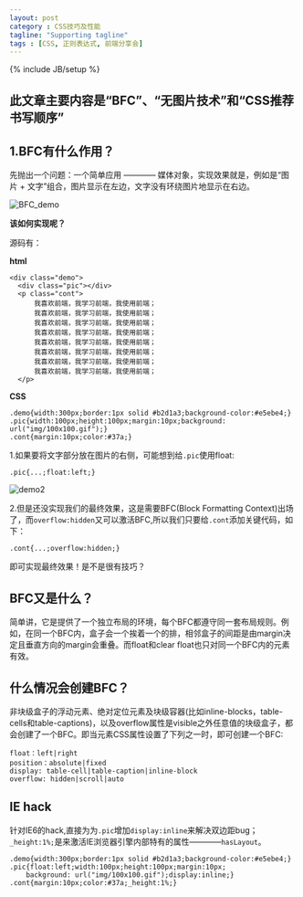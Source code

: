 ```yaml
---
layout: post
category : CSS技巧及性能
tagline: "Supporting tagline"
tags : [CSS, 正则表达式, 前端分享会]
---
```


{% include JB/setup %}

## 此文章主要内容是“BFC”、“无图片技术”和“CSS推荐书写顺序” ##

## 1.BFC有什么作用？ ##

先抛出一个问题：一个简单应用 ———— 媒体对象，实现效果就是，例如是“图片 + 文字”组合，图片显示在左边，文字没有环绕图片地显示在右边。

![BFC_demo](http://pigerla.com/assets/images/20130827/BFCdemo.jpg)

**该如何实现呢？**

源码有：

**html**

    <div class="demo">
      <div class="pic"></div>
      <p class="cont">
          我喜欢前端，我学习前端，我使用前端；
          我喜欢前端，我学习前端，我使用前端；
          我喜欢前端，我学习前端，我使用前端；
          我喜欢前端，我学习前端，我使用前端；
          我喜欢前端，我学习前端，我使用前端；
          我喜欢前端，我学习前端，我使用前端；
          我喜欢前端，我学习前端，我使用前端；
          我喜欢前端，我学习前端，我使用前端；
      </p>
  </div>

**CSS**
    
    .demo{width:300px;border:1px solid #b2d1a3;background-color:#e5ebe4;}
    .pic{width:100px;height:100px;margin:10px;background: url("img/100x100.gif");}
    .cont{margin:10px;color:#37a;}

1.如果要将文字部分放在图片的右侧，可能想到给`.pic`使用float:
    
    .pic{...;float:left;}
 
![demo2](http://pigerla.com/assets/images/20130827/demo2.jpg)

2.但是还没实现我们的最终效果，这是需要BFC(Block Formatting Context)出场了，而`overflow:hidden`又可以激活BFC,所以我们只要给`.cont`添加关键代码，如下：

    .cont{...;overflow:hidden;}

即可实现最终效果！是不是很有技巧？

## BFC又是什么？ ##

简单讲，它是提供了一个独立布局的环境，每个BFC都遵守同一套布局规则。例如，在同一个BFC内，盒子会一个挨着一个的排，相邻盒子的间距是由margin决定且垂直方向的margin会重叠。而float和clear float也只对同一个BFC内的元素有效。

## 什么情况会创建BFC？ ##

非块级盒子的浮动元素、绝对定位元素及块级容器(比如inline-blocks，table-cells和table-captions)，以及overflow属性是visible之外任意值的块级盒子，都会创建了一个BFC。即当元素CSS属性设置了下列之一时，即可创建一个BFC:

    float：left|right
	position：absolute|fixed
	display: table-cell|table-caption|inline-block
	overflow: hidden|scroll|auto

## IE hack ##

针对IE6的hack,直接为为`.pic`增加`display:inline`来解决双边距bug；`_height:1%;`是来激活IE浏览器引擎内部特有的属性————`hasLayout`。

    .demo{width:300px;border:1px solid #b2d1a3;background-color:#e5ebe4;}
    .pic{float:left;width:100px;height:100px;margin:10px;
		background: url("img/100x100.gif");display:inline;}
    .cont{margin:10px;color:#37a;_height:1%;}
